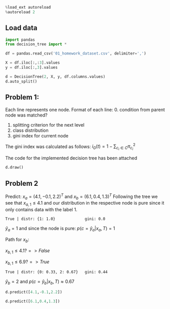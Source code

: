 ```python
%load_ext autoreload
%autoreload 2
```

## Load data

```python
import pandas
from decision_tree import *

df = pandas.read_csv('01_homework_dataset.csv', delimiter=',')

X = df.iloc[:,:3].values
y = df.iloc[:,3].values

d = DecisionTree(2, X, y, df.columns.values)
d.auto_split()
```

## Problem 1:
Each line represents one node.
Format of each line:
0. condition
from parent node was matched?
1. splitting criterion for the next level
2. class
distribution
3. gini index for current node

The gini index was calculated as
follows:
$i_G(t) = 1 - \sum_{c_i \in C} \pi_{c_i}^2$

The code for the
implemented decision tree has been attached

```python
d.draw()
```

## Problem 2
Predict: $x_a=(4.1, -0.1,2.2)^T$ and $x_b=(6.1, 0.4,1.3)^T$
Following the tree we see that $x_{a,1} \leq 4.1$ and our distribution in the
respective node is pure since it only contains data with the label 1.

`True |
distr: {1: 1.0}             gini: 0.0`

$\hat{y}_a = 1$ and since the node is
pure: $p(c=\hat{y}_a | x_a, T) = 1$


Path for $x_b$:

$x_{b,1} \leq 4.1 ? =>
False$

$x_{b,1} \leq 6.9 ? => True$

`True | distr: {0: 0.33, 2: 0.67}   gini:
0.44`

$\hat{y}_b = 2$ and $p(c=\hat{y}_b | x_b, T) \approx 0.67$

```python
d.predict([4.1,-0.1,2.2])
```

```python
d.predict([6.1,0.4,1.3])
```
